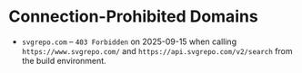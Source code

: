 # Connection-Prohibited Domains

- `svgrepo.com` – `403 Forbidden` on 2025-09-15 when calling `https://www.svgrepo.com/` and `https://api.svgrepo.com/v2/search` from the build environment.
